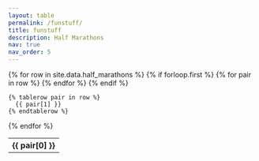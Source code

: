 ```yaml
---
layout: table
permalink: /funstuff/
title: funstuff
description: Half Marathons
nav: true
nav_order: 5
---
```


<table>
  {% for row in site.data.half_marathons %}
    {% if forloop.first %}
    <tr>
      {% for pair in row %}
        <th>{{ pair[0] }}</th>
      {% endfor %}
    </tr>
    {% endif %}

    {% tablerow pair in row %}
      {{ pair[1] }}
    {% endtablerow %}
  {% endfor %}
</table>
